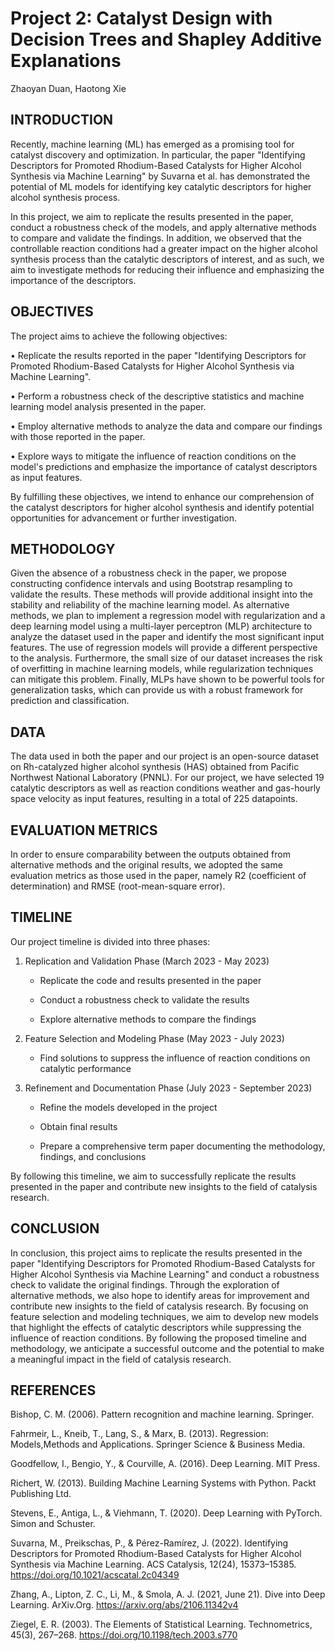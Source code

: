 # Project 2: Catalyst Design with Decision Trees and Shapley Additive Explanations

Zhaoyan Duan, Haotong Xie

## INTRODUCTION

Recently, machine learning (ML) has emerged as a promising tool for catalyst discovery and optimization. In particular, the paper "Identifying Descriptors for Promoted Rhodium-Based Catalysts for Higher Alcohol Synthesis via Machine Learning" by Suvarna et al. has demonstrated the potential of ML models for identifying key catalytic descriptors for higher alcohol synthesis process.

In this project, we aim to replicate the results presented in the paper, conduct a robustness check of the models, and apply alternative methods to compare and validate the findings. In addition, we observed that the controllable reaction conditions had a greater impact on the higher alcohol synthesis process than the catalytic descriptors of interest, and as such, we aim to investigate methods for reducing their influence and emphasizing the importance of the descriptors.

## OBJECTIVES

The project aims to achieve the following objectives:

• Replicate the results reported in the paper "Identifying Descriptors for Promoted Rhodium-Based Catalysts for Higher Alcohol Synthesis via Machine Learning".

• Perform a robustness check of the descriptive statistics and machine learning model analysis presented in the paper.

• Employ alternative methods to analyze the data and compare our findings with those reported in the paper.

• Explore ways to mitigate the influence of reaction conditions on the model's predictions and emphasize the importance of catalyst descriptors as input features.

By fulfilling these objectives, we intend to enhance our comprehension of the catalyst descriptors for higher alcohol synthesis and identify potential opportunities for advancement or further investigation.

## METHODOLOGY

Given the absence of a robustness check in the paper, we propose constructing confidence intervals and using Bootstrap resampling to validate the results. These methods will provide additional insight into the stability and reliability of the machine learning model. As alternative methods, we plan to implement a regression model with regularization and a deep learning model using a multi-layer perceptron (MLP) architecture to analyze the dataset used in the paper and identify the most significant input features. The use of regression models will provide a different perspective to the analysis. Furthermore, the small size of our dataset increases the risk of overfitting in machine learning models, while regularization techniques can mitigate this problem. Finally, MLPs have shown to be powerful tools for generalization tasks, which can provide us with a robust framework for prediction and classification.

## DATA

The data used in both the paper and our project is an open-source dataset on Rh-catalyzed higher alcohol synthesis (HAS) obtained from Pacific Northwest National Laboratory (PNNL). For our project, we have selected 19 catalytic descriptors as well as reaction conditions weather and gas-hourly space velocity as input features, resulting in a total of 225 datapoints.

## EVALUATION METRICS

In order to ensure comparability between the outputs obtained from alternative methods and the original results, we adopted the same evaluation metrics as those used in the paper, namely R2 (coefficient of determination) and RMSE (root-mean-square error).

## TIMELINE

Our project timeline is divided into three phases:

1. Replication and Validation Phase (March 2023 - May 2023)

   - Replicate the code and results presented in the paper

   - Conduct a robustness check to validate the results

   - Explore alternative methods to compare the findings

2. Feature Selection and Modeling Phase (May 2023 - July 2023)

   - Find solutions to suppress the influence of reaction conditions on catalytic performance

3. Refinement and Documentation Phase (July 2023 - September 2023)

   - Refine the models developed in the project

   - Obtain final results

   - Prepare a comprehensive term paper documenting the methodology, findings, and conclusions 

By following this timeline, we aim to successfully replicate the results presented in the paper and contribute new insights to the field of catalysis research. 

## CONCLUSION

In conclusion, this project aims to replicate the results presented in the paper "Identifying Descriptors for Promoted Rhodium-Based Catalysts for Higher Alcohol Synthesis via Machine Learning" and conduct a robustness check to validate the original findings. Through the exploration of alternative methods, we also hope to identify areas for improvement and contribute new insights to the field of catalysis research. By focusing on feature selection and modeling techniques, we aim to develop new models that highlight the effects of catalytic descriptors while suppressing the influence of reaction conditions. By following the proposed timeline and methodology, we anticipate a successful outcome and the potential to make a meaningful impact in the field of catalysis research.

## REFERENCES

Bishop, C. M. (2006). Pattern recognition and machine learning. Springer. 

Fahrmeir, L., Kneib, T., Lang, S., & Marx, B. (2013). Regression: Models,Methods and Applications. Springer Science & Business Media. 

Goodfellow, I., Bengio, Y., & Courville, A. (2016). Deep Learning. MIT Press. 

Richert, W. (2013). Building Machine Learning Systems with Python. Packt Publishing Ltd.

Stevens, E., Antiga, L., & Viehmann, T. (2020). Deep Learning with PyTorch. Simon and Schuster.

Suvarna, M., Preikschas, P., & Pérez-Ramírez, J. (2022). Identifying Descriptors for Promoted Rhodium-Based Catalysts for Higher Alcohol Synthesis via Machine Learning. ACS Catalysis, 12(24), 15373–15385. https://doi.org/10.1021/acscatal.2c04349 

Zhang, A., Lipton, Z. C., Li, M., & Smola, A. J. (2021, June 21). Dive into Deep Learning. ArXiv.Org. https://arxiv.org/abs/2106.11342v4 

Ziegel, E. R. (2003). The Elements of Statistical Learning. Technometrics, 45(3), 267–268. https://doi.org/10.1198/tech.2003.s770
